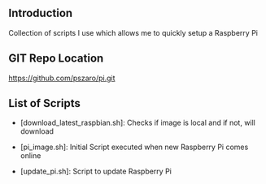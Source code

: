                    
Introduction
-----------------
Collection of scripts I use which allows me to quickly setup a Raspberry Pi
                   
GIT Repo Location
-----------------
https://github.com/pszaro/pi.git
                   
List of Scripts
-----------------

  - [download_latest_raspbian.sh]:
   Checks if image is local and if not, will download

  - [pi_image.sh]:
   Initial Script executed when new Raspberry Pi comes online

  - [update_pi.sh]:
   Script to update Raspberry Pi 

